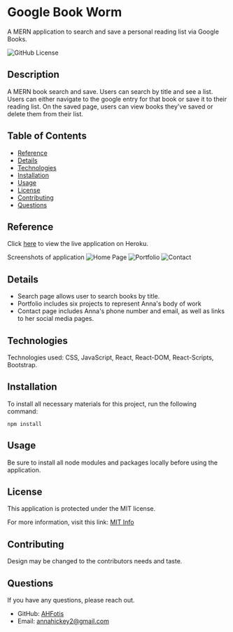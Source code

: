  # Google Book Worm
A MERN application to search and save a personal reading list via Google Books.

![GitHub License](https://img.shields.io/badge/License-MIT-blue.svg)

## Description

A MERN book search and save. Users can search by title and see a list. Users can either navigate to the google entry for that book or save it to their reading list. On the saved page, users can view books they've saved or delete them from their list.

## Table of Contents

* [Reference](#reference)
* [Details](#details)
* [Technologies](#technologies)
* [Installation](#installation)
* [Usage](#usage)
* [License](#license)
* [Contributing](#contributing)
* [Questions](#questions)
  
## Reference

Click [here](https://google-book-worm.herokuapp.com/) to view the live application on Heroku.

Screenshots of application
  ![Home Page](src/assets/images/readme/Home.png)
  ![Portfolio](src/assets/images/readme/portfolio.png)
  ![Contact](src/assets/images/readme/contact.png)

## Details
  * Search page allows user to search books by title.
  * Portfolio includes six projects to represent Anna's body of work
  * Contact page includes Anna's phone number and email, as well as links to her social media pages.
  
## Technologies
Technologies used: CSS, JavaScript, React, React-DOM, React-Scripts, Bootstrap.

## Installation

To install all necessary materials for this project, run the following command:

```
npm install
```

## Usage

Be sure to install all node modules and packages locally before using the application.

## License

This application is protected under the MIT license.

For more information, visit this link: [MIT Info](https://opensource.org/licenses/MIT)

## Contributing
Design may be changed to the contributors needs and taste.

## Questions

If you have any questions, please reach out.
* GitHub: [AHFotis](https://github.com/AHFotis)
* Email: annahickey2@gmail.com
